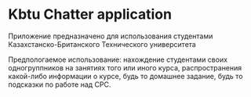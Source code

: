 # Kbtu Chatter application

Приложение предназначено для использования студентами Казахстанско-Британского Технического университета

Предпологаемое использование: нахождение студентами своих одногруппников на занятиях того или иного курса, 
распространения какой-либо информации о курсе, будь то домашнее задание, будь то подсказки по работе над СРС.
